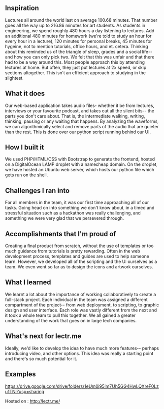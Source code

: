 ## Inspiration
Lectures all around the world last on average 100.68 minutes. That number goes all the way up to 216.86 minutes for art students. As students in engineering, we spend roughly 480 hours a day listening to lectures. Add an additional 480 minutes for homework (we're told to study an hour for every hour in a lecture), 120 minutes for personal breaks, 45 minutes for hygeine, not to mention tutorials, office hours, and et. cetera. Thinking about this reminded us of the triangle of sleep, grades and a social life-- and how you can only pick two. We felt that this was unfair and that there had to be a way around this. Most people approach this by attending lectures at home. But often, they just put lectures at 2x speed, or skip sections altogether. This isn't an efficient approach to studying in the slightest.

## What it does
Our web-based application takes audio files- whether it be from lectures, interviews or your favourite podcast, and takes out all the silent bits-- the parts you don't care about. That is, the intermediate walking, writing, thinking, pausing or any waiting that happens. By analyzing the waveforms, we can algorithmically select and remove parts of the audio that are quieter than the rest. This is done over our python script running behind our UI.

## How I built it

We used PHP/HTML/CSS with Bootstrap to generate the frontend, hosted on a DigitalOcean LAMP droplet with a namecheap domain. On the droplet, we have hosted an Ubuntu web server, which hosts our python file which gets run on the shell.

## Challenges I ran into
For all members in the team, it was our first time approaching all of our tasks. Going head on into something we don't know about, in a timed and stressful situation such as a hackathon was really challenging, and something we were very glad that we persevered through.

## Accomplishments that I'm proud of
Creating a final product from scratch, without the use of templates or too much guidance from tutorials is pretty rewarding. Often in the web development process, templates and guides are used to help someone learn. However, we developed all of the scripting and the UI ourselves as a team. We even went so far as to design the icons and artwork ourselves.

## What I learned
We learnt a lot about the importance of working collaboratively to create a full-stack project. Each individual in the team was assigned a different compartment of the project-- from web deployment, to scripting, to graphic design and user interface. Each role was vastly different from the next and it took a whole team to pull this together. We all gained a greater understanding of the work that goes on in large tech companies.

## What's next for lectr.me
Ideally, we'd like to develop the idea to have much more features-- perhaps introducing video, and other options. This idea was really a starting point and there's so much potential for it.

## Examples
https://drive.google.com/drive/folders/1eUm0j95Im7Uh5GG4HwLQXreF0Lzu1TNi?usp=sharing

Hosted on : http://lectr.me/
